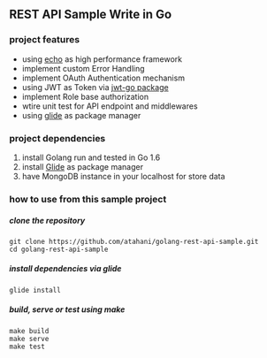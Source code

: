 ## REST API Sample Write in Go

### project features

* using [echo](https://labstack.com/echo) as high performance framework
* implement custom Error Handling 
* implement OAuth Authentication mechanism
* using JWT as Token via [jwt-go package](github.com/dgrijalva/jwt-go)
* implement Role base authorization
* wtire unit test for API endpoint and middlewares
* using [glide](https://glide.sh) as package manager

### project dependencies
1. install Golang run and tested in Go 1.6 
2. install [Glide](https://github.com/Masterminds/glide) as package manager
3. have MongoDB instance in your localhost for store data


### how to use from this sample project
##### clone the repository
```
git clone https://github.com/atahani/golang-rest-api-sample.git
cd golang-rest-api-sample
```

##### install dependencies via glide
```
glide install
```

##### build, serve or test using make

```
make build
make serve
make test
```

